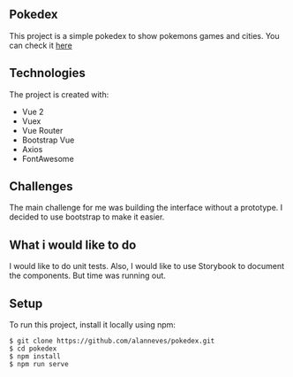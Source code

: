 ## Pokedex
This project is a simple pokedex to show pokemons games and cities. You can check it [here](https://alanneves.github.io/pokedex/)

## Technologies
The project is created with:
* Vue 2
* Vuex
* Vue Router
* Bootstrap Vue
* Axios
* FontAwesome

## Challenges
The main challenge for me was building the interface without a prototype. I decided to use bootstrap to make it easier.

## What i would like to do
I would like to do unit tests. Also, I would like to use Storybook to document the components. But time was running out.
## Setup
To run this project, install it locally using npm:

```
$ git clone https://github.com/alanneves/pokedex.git
$ cd pokedex
$ npm install
$ npm run serve
```
